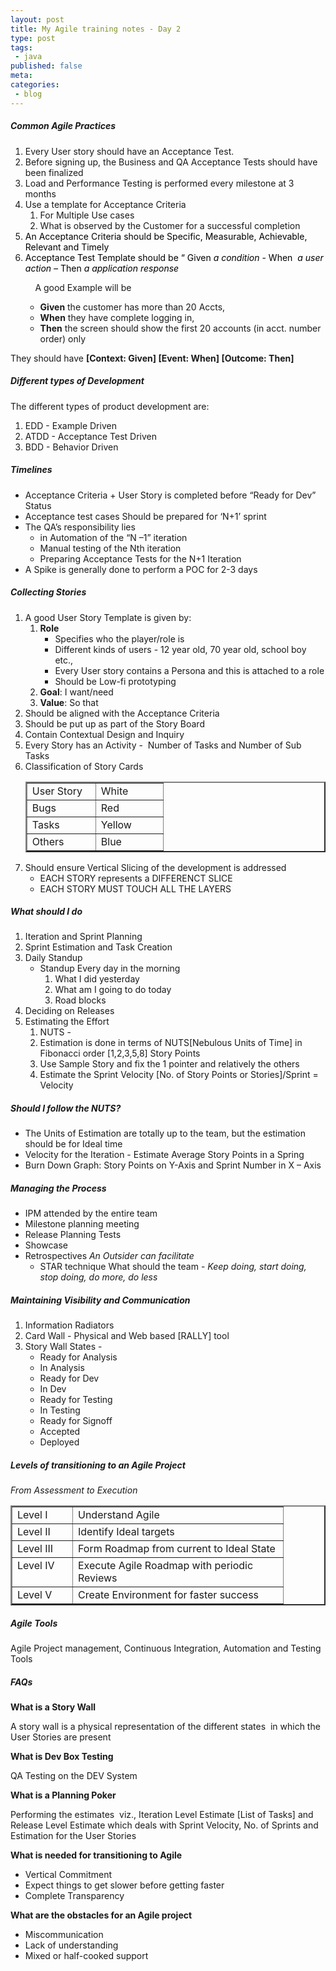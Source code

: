 ```yaml
---
layout: post
title: My Agile training notes - Day 2
type: post
tags:
 - java
published: false
meta:
categories:
 - blog
---
```

<h5>Common Agile Practices</h5>  <p><b></b></p>  <ol>   <li>Every User story should have an Acceptance Test. </li>    <li>Before signing up, the Business and QA Acceptance Tests should have been finalized </li>    <li>Load and Performance Testing is performed every milestone at 3 months </li>    <li>Use a template for Acceptance Criteria      <ol>       <li>For Multiple Use cases </li>        <li>What is observed by the Customer for a successful completion </li>     </ol>   </li>    <li><font color="#000000">An Acceptance Criteria should be Specific, Measurable, Achievable, Relevant and Timely </font></li>    <li><font color="#000000">Acceptance Test Template should be “ Given <em>a condition </em>- When&#160; <em>a user action – </em>Then <em>a application response</em> </font></li> </ol>  <p>&#160;&#160;&#160;&#160;&#160;&#160;&#160;&#160;&#160; A good Example will be&#160; </p>  <ul>   <ul>     <li><strong>Given</strong> the customer has more than 20 Accts, </li>      <li><strong>When</strong> they have complete logging in, </li>      <li><strong>Then</strong> the screen should show the first 20 accounts (in acct. number order) only </li>   </ul> </ul>  <p>They should have <strong>[Context: Given] [Event: When] [Outcome: Then]</strong></p>  <h5>Different types of Development</h5>  <p><b></b></p>  <p>The different types of product development are:</p>  <ol>   <li>EDD - Example Driven </li>    <li>ATDD - Acceptance Test Driven </li>    <li>BDD - Behavior Driven </li> </ol>  <h5>Timelines</h5>  <p><b></b></p>  <ul>   <li>Acceptance Criteria + User Story is completed before “Ready for Dev” Status </li>    <li>Acceptance test cases Should be prepared for ‘N+1’ sprint </li>    <li>The QA’s responsibility lies      <ul>       <li>in Automation of the “N –1” iteration </li>        <li>Manual testing of the Nth iteration </li>        <li>Preparing Acceptance Tests for the N+1 Iteration </li>     </ul>   </li>    <li>A Spike is generally done to perform a POC for 2-3 days </li> </ul>  <h5><b>Collecting Stories</b></h5>  <p><b></b></p>  <ol>   <li>A good User Story Template is given by:      <ol>       <li><strong>Role</strong>           <ul>           <li>Specifies who the player/role is </li>            <li>Different kinds of users - 12 year old, 70 year old, school boy etc., </li>            <li>Every User story contains a Persona and this is attached to a role </li>            <li>Should be Low-fi prototyping </li>         </ul>       </li>        <li><strong>Goal</strong>: I want/need </li>        <li><strong>Value</strong>: So that </li>     </ol>   </li>    <li>Should be aligned with the Acceptance Criteria </li>    <li>Should be put up as part of the Story Board </li>    <li>Contain Contextual Design and Inquiry </li>    <li>Every Story has an Activity -&#160; Number of Tasks and Number of Sub Tasks </li>    <li>Classification of Story Cards      <table border="2" cellspacing="0" cellpadding="2" width="188"><tbody>         <tr>           <td valign="top" width="93">User Story</td>            <td valign="top" width="91">White</td>         </tr>          <tr>           <td valign="top" width="93">Bugs</td>            <td valign="top" width="91">Red</td>         </tr>          <tr>           <td valign="top" width="93">Tasks</td>            <td valign="top" width="91">Yellow</td>         </tr>          <tr>           <td valign="top" width="93">Others</td>            <td valign="top" width="91">Blue</td>         </tr>       </tbody></table>   </li>    <li>Should ensure Vertical Slicing of the development is addressed      <ul>       <li>EACH STORY represents a DIFFERENCT SLICE </li>        <li>EACH STORY MUST TOUCH ALL THE LAYERS </li>     </ul>   </li> </ol>  <h5><b>What should I do</b></h5>  <p><b></b></p>  <ol>   <li>Iteration and Sprint Planning </li>    <li>Sprint Estimation and Task Creation </li>    <li>Daily Standup      <ul>       <li>Standup Every day in the morning          <ol>           <li>What I did yesterday </li>            <li>What am I going to do today </li>            <li>Road blocks </li>         </ol>       </li>     </ul>   </li>    <li>Deciding on Releases </li>    <li>Estimating the Effort      <ol>       <li>NUTS - </li>        <li>Estimation is done in terms of NUTS[Nebulous Units of Time] in Fibonacci order [1,2,3,5,8] Story Points </li>        <li>Use Sample Story and fix the 1 pointer and relatively the others </li>        <li>Estimate the Sprint Velocity [No. of Story Points or Stories]/Sprint = Velocity </li>     </ol>   </li> </ol>  <h5><b>Should I follow the NUTS?</b></h5>  <p><b></b></p>  <ul>   <li>The Units of Estimation are totally up to the team, but the estimation should be for Ideal time </li>    <li>Velocity for the Iteration - Estimate Average Story Points in a Spring </li>    <li>Burn Down Graph: Story Points on Y-Axis and Sprint Number in X – Axis </li> </ul>  <h5><b>Managing the Process</b></h5>  <ul>   <li>IPM attended by the entire team </li>    <li>Milestone planning meeting </li>    <li>Release Planning Tests </li>    <li>Showcase </li>    <li>Retrospectives <em>An Outsider can facilitate</em>       <ul>       <li>STAR technique What should the team - <em>Keep doing, start doing, stop doing, do more, do less</em> </li>     </ul>   </li> </ul>  <h5><b>Maintaining Visibility and Communication</b></h5>  <p><b></b></p>  <ol>   <li>Information Radiators </li>    <li>Card Wall - Physical and Web based [RALLY] tool </li>    <li>Story Wall States -      <ul>       <li>Ready for Analysis </li>        <li>In Analysis </li>        <li>Ready for Dev </li>        <li>In Dev </li>        <li>Ready for Testing </li>        <li>In Testing </li>        <li>Ready for Signoff </li>        <li>Accepted </li>        <li>Deployed </li>     </ul>   </li> </ol>  <h5><b>Levels of transitioning to an Agile Project</b></h5>  <p><b></b></p>  <p><em>From Assessment to Execution</em></p>  <table border="2" cellspacing="0" cellpadding="2" width="400"><tbody>     <tr>       <td valign="top" width="80">Level I</td>        <td valign="top" width="320">Understand Agile</td>     </tr>      <tr>       <td valign="top" width="80">Level II</td>        <td valign="top" width="320">Identify Ideal targets</td>     </tr>      <tr>       <td valign="top" width="80">Level III</td>        <td valign="top" width="320">Form Roadmap from current to Ideal State</td>     </tr>      <tr>       <td valign="top" width="80">Level IV</td>        <td valign="top" width="320">Execute Agile Roadmap with periodic Reviews</td>     </tr>      <tr>       <td valign="top" width="80">Level V</td>        <td valign="top" width="320">Create Environment for faster success</td>     </tr>   </tbody></table>  <p><b></b></p>  <h5><b>Agile Tools</b></h5>  <p><b></b></p>  <p>Agile Project management, Continuous Integration, Automation and Testing Tools</p>  <h5><b>FAQs</b></h5>  <p><b></b></p>  <p><strong>What is a Story Wall</strong></p>  <p>A story wall is a physical representation of the different states&#160; in which the User Stories are present</p>  <p><strong>What is Dev Box Testing</strong></p>  <p>QA Testing on the DEV System</p>  <p><b>What is a Planning Poker</b></p>  <p>Performing the estimates&#160; viz., Iteration Level Estimate [List of Tasks] and Release Level Estimate which deals with Sprint Velocity, No. of Sprints and Estimation for the User Stories </p>  <p><b>What is needed for transitioning to Agile</b></p>  <ul>   <li>Vertical Commitment </li>    <li>Expect things to get slower before getting faster </li>    <li>Complete Transparency </li> </ul>  <p><b>What are the obstacles for an Agile project</b></p>  <ul>   <li>Miscommunication </li>    <li>Lack of understanding </li>    <li>Mixed or half-cooked support </li> </ul>
